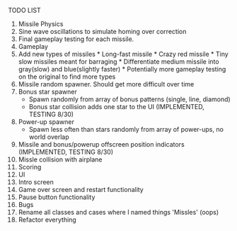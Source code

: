 TODO LIST

1. Missile Physics
  1. Sine wave oscillations to simulate homing over correction
  2. Final gameplay testing for each missile.
2. Gameplay
  1. Add new types of missiles
    * Long-fast missile
	* Crazy red missile
	* Tiny slow missiles meant for barraging
	* Differentiate medium missile into gray(slow) and blue(slightly faster)
	* Potentially more gameplay testing on the original to find more types
  2. Missile random spawner. Should get more difficult over time
  3. Bonus star spawner
     * Spawn randomly from array of bonus patterns (single, line, diamond)
	 * Bonus star collision adds one star to the UI (IMPLEMENTED, TESTING 8/30)
  4. Power-up spawner
	 * Spawn less often than stars randomly from array of power-ups, no world overlap
  5. Missile and bonus/powerup offscreen position indicators (IMPLEMENTED, TESTING 8/30)
  6. Missle collision with airplane
  7. Scoring
3. UI
  1. Intro screen
  2. Game over screen and restart functionality
  3. Pause button functionality
4. Bugs
  1. Rename all classes and cases where I named things 'Missles' (oops)
  2. Refactor everything